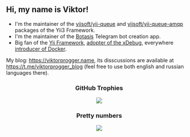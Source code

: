 ## Hi, my name is Viktor! 
- I'm the maintainer of the [yiisoft/yii-queue](https://github.com/yiisoft/yii-queue) and [yiisoft/yii-queue-amqp](https://github.com/yiisoft/yii-queue-amqp) packages of the Yii3 Framework.
- I'm the maintainer of the [Botasis](https://github.com/botasis) Telegram bot creation app.
- Big fan of the [Yii Framework](http://yiiframework.com/), [adopter of the xDebug](https://viktorprogger.name/posts/how-to-use-php-without-installing.html?utm_source=github), everywhere [introducer of Docker](https://viktorprogger.name/posts/xdebug-docker-config-example.html?utm_source=github).

My blog: https://viktorprogger.name, its disscussions are available at https://t.me/viktorprogger_blog (feel free to use both english and russian languages there).

<h3 align="center">GitHub Trophies</h3>

<p align="center">
  <img align="center" src="https://github-profile-trophy.vercel.app/?username=viktorprogger&column=5&theme=onedark" />
</p>

<h3 align="center">Pretty numbers</h3>

<p align="center">
  <img align="center" src="https://github-readme-stats.vercel.app/api?username=viktorprogger&show_icons=true&count_private=true&theme=transparent" />
</p>
